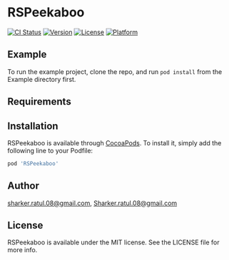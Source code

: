 # RSPeekaboo

[![CI Status](https://img.shields.io/travis/sharker.ratul.08@gmail.com/RSPeekaboo.svg?style=flat)](https://travis-ci.org/sharker.ratul.08@gmail.com/RSPeekaboo)
[![Version](https://img.shields.io/cocoapods/v/RSPeekaboo.svg?style=flat)](https://cocoapods.org/pods/RSPeekaboo)
[![License](https://img.shields.io/cocoapods/l/RSPeekaboo.svg?style=flat)](https://cocoapods.org/pods/RSPeekaboo)
[![Platform](https://img.shields.io/cocoapods/p/RSPeekaboo.svg?style=flat)](https://cocoapods.org/pods/RSPeekaboo)

## Example

To run the example project, clone the repo, and run `pod install` from the Example directory first.

## Requirements

## Installation

RSPeekaboo is available through [CocoaPods](https://cocoapods.org). To install
it, simply add the following line to your Podfile:

```ruby
pod 'RSPeekaboo'
```

## Author

sharker.ratul.08@gmail.com, Sharker.ratul.08@gmail.com

## License

RSPeekaboo is available under the MIT license. See the LICENSE file for more info.
